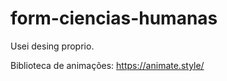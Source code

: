 # form-ciencias-humanas
 
Usei desing proprio.

<!-- 
        Illustration by <a href="https://icons8.com/illustrations/author/6023f2cd123f99000e63cdd1">Anna Antipina</a> from <a href="https://icons8.com/illustrations">Ouch!</a>
        Illustration by Anna Antipina from Ouch! 

        Illustration by <a href="https://icons8.com/illustrations/author/5ddea3b001d036001345e529">Dmitry Nikulnikov</a> from <a href="https://icons8.com/illustrations">Ouch!</a>
        Illustration by Dmitry Nikulnikov from Ouch!   
    -->

Biblioteca de animações: 
https://animate.style/
